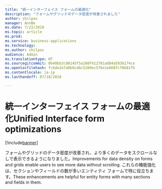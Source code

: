 ```yaml
---
title: "統一インターフェイス フォームの最適化"
description: "フォームやグリッドのデータ密度が改善されました"
author: shilpas
manager: AnnBe
ms.date: 7/22/2018
ms.topic: article
ms.prod: 
ms.service: business-applications
ms.technology: 
ms.author: shilpas
audience: Admin
ms.translationtype: HT
ms.sourcegitcommit: 0b40bb3c98145f5a260f412701a884a5936174ce
ms.openlocfilehash: fcbde2e7a0b9cdbc5289ec576e1eb68fcf0681fb
ms.contentlocale: ja-jp
ms.lasthandoff: 07/18/2018

---
```

# <a name="unified-interface-form-optimizations"></a><span data-ttu-id="9d495-103">統一インターフェイス フォームの最適化</span><span class="sxs-lookup"><span data-stu-id="9d495-103">Unified Interface form optimizations</span></span>


[!include[banner](../../includes/banner.md)]

<span data-ttu-id="9d495-104">フォームやグリッドのデータ密度が改善され、より多くのデータをスクロールなしで表示できるようになりました。</span><span class="sxs-lookup"><span data-stu-id="9d495-104">Improvements for data density on forms and grids enable users to see more data without scrolling.</span></span> <span data-ttu-id="9d495-105">これらの機能強化は、セクションやフィールドの数が多いエンティティ フォームで特に役立ちます。</span><span class="sxs-lookup"><span data-stu-id="9d495-105">These enhancements are helpful for entity forms with many sections and fields in them.</span></span>


